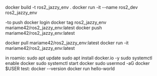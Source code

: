 docker build -t ros2_jazzy_env .
docker run -it --name ros2_dev ros2_jazzy_env


-to push
docker login
docker tag ros2_jazzy_env mariame42/ros2_jazzy_env:latest
docker push mariame42/ros2_jazzy_env:latest

docker pull mariame42/ros2_jazzy_env:latest
docker run -it mariame42/ros2_jazzy_env:latest


in roamio:
sudo apt update
sudo apt install docker.io -y
sudo systemctl enable docker
sudo systemctl start docker
sudo usermod -aG docker $USER
test:
    docker --version
    docker run hello-world
    
